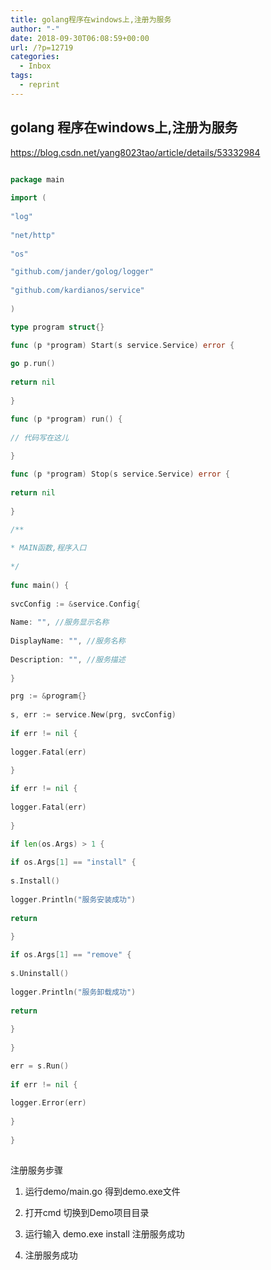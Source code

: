 ```yaml
---
title: golang程序在windows上,注册为服务
author: "-"
date: 2018-09-30T06:08:59+00:00
url: /?p=12719
categories:
  - Inbox
tags:
  - reprint
---
```

## golang 程序在windows上,注册为服务

<https://blog.csdn.net/yang8023tao/article/details/53332984>

```go
  
package main

import (
      
"log"
      
"net/http"
      
"os"

"github.com/jander/golog/logger"
      
"github.com/kardianos/service"
  
)

type program struct{}

func (p *program) Start(s service.Service) error {
      
go p.run()
      
return nil
  
}

func (p *program) run() {
      
// 代码写在这儿
  
}

func (p *program) Stop(s service.Service) error {
      
return nil
  
}

/**
   
* MAIN函数,程序入口
   
*/
  
func main() {
      
svcConfig := &service.Config{
          
Name: "", //服务显示名称
          
DisplayName: "", //服务名称
          
Description: "", //服务描述
      
}

prg := &program{}
      
s, err := service.New(prg, svcConfig)
      
if err != nil {
          
logger.Fatal(err)
      
}

if err != nil {
          
logger.Fatal(err)
      
}

if len(os.Args) > 1 {
          
if os.Args[1] == "install" {
              
s.Install()
              
logger.Println("服务安装成功")
              
return
          
}

if os.Args[1] == "remove" {
              
s.Uninstall()
              
logger.Println("服务卸载成功")
              
return
          
}
      
}

err = s.Run()
      
if err != nil {
          
logger.Error(err)
      
}
  
}
  
```

注册服务步骤

1. 运行demo/main.go 得到demo.exe文件

2. 打开cmd 切换到Demo项目目录

3. 运行输入 demo.exe install 注册服务成功

4. 注册服务成功
